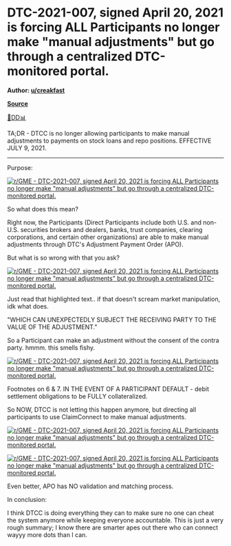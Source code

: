 DTC-2021-007, signed April 20, 2021 is forcing ALL Participants no longer make "manual adjustments" but go through a centralized DTC-monitored portal.
======================================================================================================================================================

**Author: [u/creakfast](https://www.reddit.com/user/creakfast/)**

**[Source](https://www.reddit.com/r/Superstonk/comments/mvh4yy/dtc2021007_signed_april_20_2021_is_forcing_all/?utm_source=share&utm_medium=ios_app&utm_name=iossmf)**

[🔬DD📊](https://www.reddit.com/r/GME/search?q=flair_name%3A%22%F0%9F%94%AC%20DD%20%F0%9F%93%8A%22&restrict_sr=1)

TA;DR - DTCC is no longer allowing participants to make manual adjustments to payments on stock loans and repo positions. EFFECTIVE JULY 9, 2021.

------------------------------------------------------------------------------------------------------------------------------------------------

Purpose:

[![r/GME - DTC-2021-007, signed April 20, 2021 is forcing ALL Participants no longer make "manual adjustments" but go through a centralized DTC-monitored portal.](https://preview.redd.it/8r354pq0cju61.png?width=995&format=png&auto=webp&s=ee456cfca4e3095343e13240a5f2c64727e52ac6)](https://preview.redd.it/8r354pq0cju61.png?width=995&format=png&auto=webp&s=ee456cfca4e3095343e13240a5f2c64727e52ac6)

So what does this mean?

Right now, the Participants (Direct Participants include both U.S. and non-U.S. securities brokers and dealers, banks, trust companies, clearing corporations, and certain other organizations) are able to make manual adjustments through DTC's Adjustment Payment Order (APO).

But what is so wrong with that you ask?

[![r/GME - DTC-2021-007, signed April 20, 2021 is forcing ALL Participants no longer make "manual adjustments" but go through a centralized DTC-monitored portal.](https://preview.redd.it/i2tz0gm3dju61.png?width=856&format=png&auto=webp&s=363f151c7588ab5a278c695c4ea0b218ab9e9f73)](https://preview.redd.it/i2tz0gm3dju61.png?width=856&format=png&auto=webp&s=363f151c7588ab5a278c695c4ea0b218ab9e9f73)

Just read that highlighted text.. if that doesn't scream market manipulation, idk what does.

"WHICH CAN UNEXPECTEDLY SUBJECT THE RECEIVING PARTY TO THE VALUE OF THE ADJUSTMENT."

So a Participant can make an adjustment without the consent of the contra party. hmmm. this smells fishy.

[![r/GME - DTC-2021-007, signed April 20, 2021 is forcing ALL Participants no longer make "manual adjustments" but go through a centralized DTC-monitored portal.](https://preview.redd.it/xeu60acieju61.png?width=761&format=png&auto=webp&s=3916ea9dcf0cad87ea847a964416b575d9382966)](https://preview.redd.it/xeu60acieju61.png?width=761&format=png&auto=webp&s=3916ea9dcf0cad87ea847a964416b575d9382966)

Footnotes on 6 & 7. IN THE EVENT OF A PARTICIPANT DEFAULT - debit settlement obligations to be FULLY collateralized.

So NOW, DTCC is not letting this happen anymore, but directing all participants to use ClaimConnect to make manual adjustments.

[![r/GME - DTC-2021-007, signed April 20, 2021 is forcing ALL Participants no longer make "manual adjustments" but go through a centralized DTC-monitored portal.](https://preview.redd.it/pu9llcdseju61.png?width=708&format=png&auto=webp&s=e61651695bb432b3b334cf5cfebd3de911875d15)](https://preview.redd.it/pu9llcdseju61.png?width=708&format=png&auto=webp&s=e61651695bb432b3b334cf5cfebd3de911875d15)

[![r/GME - DTC-2021-007, signed April 20, 2021 is forcing ALL Participants no longer make "manual adjustments" but go through a centralized DTC-monitored portal.](https://preview.redd.it/e2z6rylyeju61.png?width=706&format=png&auto=webp&s=5f8a0c461998bf84c12271fdf19a9954798494b2)](https://preview.redd.it/e2z6rylyeju61.png?width=706&format=png&auto=webp&s=5f8a0c461998bf84c12271fdf19a9954798494b2)

Even better, APO has NO validation and matching process.

In conclusion:

I think DTCC is doing everything they can to make sure no one can cheat the system anymore while keeping everyone accountable. This is just a very rough summary; I know there are smarter apes out there who can connect wayyy more dots than I can.
